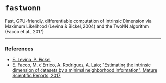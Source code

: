 # `fastwonn`

Fast, GPU-friendly, differentiable computation of Intrinsic Dimension via Maximum Likelihood (Levina & Bickel, 2004) and the TwoNN algorithm (Facco et al., 2017)

---

### References
- [E. Levina, P. Bickel](https://papers.nips.cc/paper_files/paper/2004/hash/74934548253bcab8490ebd74afed7031-Abstract.html)
- [E. Facco, M. d'Errico, A. Rodriguez, A. Laio; "Estimating the intrinsic dimension of datasets by a minimal neighborhood information", Mature Scientific Reports, 2017](https://www.nature.com/articles/s41598-017-11873-y)
